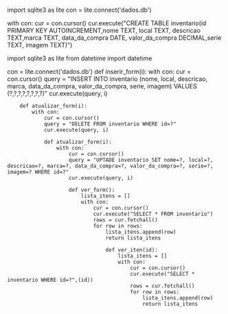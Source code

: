 import sqlite3 as lite
con = lite.connect('dados.db')

with con:
    cur = con.cursor()
    cur.execute("CREATE TABLE inventario(id PRIMARY KEY AUTOINCREMENT,nome TEXT, local TEXT, descricao TEXT,marca TEXT, data_da_compra DATE, valor_da_compra DECIMAL,serie TEXT, imagem TEXT)")

import sqlite3 as lite
from datetime import datetime

con = lite.connect('dados.db')
def inserir_form(i):
    with con:
        cur = con.cursor()
        query = "INSERT INTO inventario (nome, local, descricao, marca, data_da_compra, valor_da_compra, serie, imagem) VALUES (?,?,?,?,?,?,?,?)"
        cur.execute(query, i)

        def atualizar_form(i):
            with con:
                cur = con.cursor()
                query = "DELETE FROM inventario WHERE id=?"
                cur.execute(query, i)

                def atualizar_form(i):
                    with con:
                        cur = con.cursor()
                        query = "UPTADE inventario SET nome=?, local=?, descricao=?, marca=?, data_da_compra=?, valor_da_compra=?, serie=?, imagem=? WHERE id=?"
                        cur.execute(query, i)

                        def ver_form():
                            lista_itens = []
                            with con:
                                cur = con.cursor()
                                cur.execute("SELECT * FROM inventario")
                                rows = cur.fetchall()
                                for row in rows:
                                    lista_itens.append(row)
                                    return lista_itens

                                    def ver_iten(id):
                                        lista_itens = []
                                        with con:
                                            cur = con.cursor()
                                            cur.execute("SELECT * inventario WHERE id=?",(id))
                                            rows = cur.fetchall()
                                            for row in rows:
                                                lista_itens.append(row)
                                                return lista_itens
